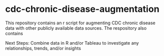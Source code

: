 # cdc-chronic-disease-augmentation
This repository contains an r script for augmenting CDC chronic disease data with other publicly available data sources. The respository also contains



Next Steps:
Combine data in R and/or Tableau to investigate any relationships, trends, and/or insights
